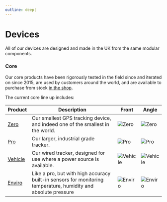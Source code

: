 ```yaml
---
outline: deep|
---
```


# Devices

All of our devices are designed and made in the UK from the same modular components.

### Core

Our core products have been rigorously tested in the field since and iterated on since 2015, are used by customers around the world, and are available to purchase from stock [in the shop](https://lightbug.io/shop/).

The current core line up includes:

| Product | Description | Front | Angle |
| --- | --- | --- | --- |
| [Zero](/devices/zero/) | Our smallest GPS tracking device, and indeed one of the smallest in the world. | ![Zero](https://lightbug.io/images/product/lightbug_small_gps_tracker_front_hu3c22795e5dbad27a424374ce6d4a4a16_45101_600x600_fit_q100_box_2.png) |  ![Zero](https://lightbug.io/images/product/lightbug_small_gps_tracker_bottom_hu75a5fda8a41ee3c7bf89d3a8a24a8ca0_44110_600x600_fit_q100_box_2.png) |
| [Pro](/devices/pro/) | Our larger, industrial grade tracker. | ![Pro](https://lightbug.io/images/product-front/LB-DEV-PR2_hub175f8d0ee4dc6f5de671a28fd379ad9_158550_150x225_fit_q75_h2_box_2.webp) | ![Pro](https://lightbug.io/images/product/lightbugpro_long_battery_gps_tracker_front_angle_hu1efae6568a90815f04b7f3bc766c6e25_30829_600x600_fit_q100_box_2.png) |
| [Vehicle](/devices/vehicle/) | Our wired tracker, designed for use where a power source is available. | ![Vehicle](https://lightbug.io/images/product-front/LB-DEV-VT2_hu8c2874194884c59d2a3ac51d539313f6_135807_150x225_fit_q75_h2_box_2.webp) | ![Vehicle](https://lightbug.io/images/product/lightbug_wired_gps_tracker_angle_huee23b05628df26f1d5e5682b6a033723_408596_600x600_fit_q100_box_2.png) |
| [Enviro](/devices/enviro/) | Like a pro, but with high accuracy built-in sensors for monitoring temperature, humidity and absolute pressure | ![Enviro](https://lightbug.io/images/product-front/LB-DEV-EN2_hu840ae98c2675b160231853d09ef00730_192512_150x225_fit_q75_h2_box_2.webp) | ![Enviro](https://lightbug.io/images/product/lightbug_environmental_tracker_hu6a350a725fdca69abfd288f1b4171667_331520_600x600_fit_q100_box_2.png) |
